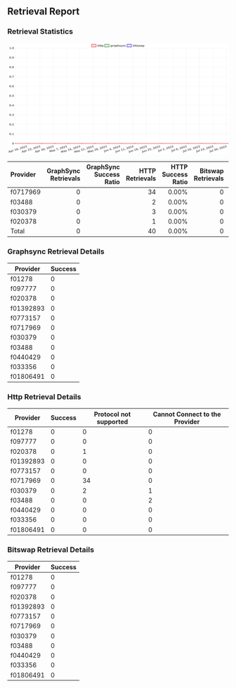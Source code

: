 ## Retrieval Report
### Retrieval Statistics
<img src="https://raw.githubusercontent.com/data-preservation-programs/filplus-checker-assets/main/filecoin-project/filecoin-plus-large-datasets/issues/49/1691039982042.png"/>

| Provider | GraphSync Retrievals | GraphSync Success Ratio | HTTP Retrievals | HTTP Success Ratio | Bitswap Retrievals | Bitswap Success Ratio |
| :------- | -------------------: | ----------------------: | --------------: | -----------------: | -----------------: | --------------------: |
| f0717969 |                    0 |                         |              34 |              0.00% |                  0 |                       |
| f03488   |                    0 |                         |               2 |              0.00% |                  0 |                       |
| f030379  |                    0 |                         |               3 |              0.00% |                  0 |                       |
| f020378  |                    0 |                         |               1 |              0.00% |                  0 |                       |
| Total    |                    0 |                         |              40 |              0.00% |                  0 |                       |

### Graphsync Retrieval Details
| Provider  | Success |
| --------- | ------- |
| f01278    | 0       |
| f097777   | 0       |
| f020378   | 0       |
| f01392893 | 0       |
| f0773157  | 0       |
| f0717969  | 0       |
| f030379   | 0       |
| f03488    | 0       |
| f0440429  | 0       |
| f033356   | 0       |
| f01806491 | 0       |

### Http Retrieval Details
| Provider  | Success | Protocol not supported | Cannot Connect to the Provider |
| --------- | ------- | ---------------------- | ------------------------------ |
| f01278    | 0       | 0                      | 0                              |
| f097777   | 0       | 0                      | 0                              |
| f020378   | 0       | 1                      | 0                              |
| f01392893 | 0       | 0                      | 0                              |
| f0773157  | 0       | 0                      | 0                              |
| f0717969  | 0       | 34                     | 0                              |
| f030379   | 0       | 2                      | 1                              |
| f03488    | 0       | 0                      | 2                              |
| f0440429  | 0       | 0                      | 0                              |
| f033356   | 0       | 0                      | 0                              |
| f01806491 | 0       | 0                      | 0                              |

### Bitswap Retrieval Details
| Provider  | Success |
| --------- | ------- |
| f01278    | 0       |
| f097777   | 0       |
| f020378   | 0       |
| f01392893 | 0       |
| f0773157  | 0       |
| f0717969  | 0       |
| f030379   | 0       |
| f03488    | 0       |
| f0440429  | 0       |
| f033356   | 0       |
| f01806491 | 0       |
